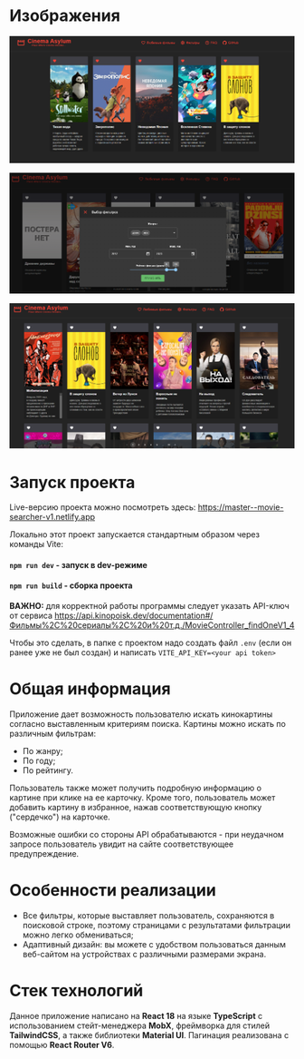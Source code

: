 # Изображения

![alt text](/public/image-2.png)

![alt text](/public/image.png)

![alt text](/public/image-1.png)

# Запуск проекта

Live-версию проекта можно посмотреть здесь: https://master--movie-searcher-v1.netlify.app

Локально этот проект запускается стандартным образом через команды Vite:

#### `npm run dev` - запуск в dev-режиме

#### `npm run build` - сборка проекта

<b>ВАЖНО:</b> для корректной работы программы следует указать API-ключ от сервиса https://api.kinopoisk.dev/documentation#/Фильмы%2C%20сериалы%2C%20и%20т.д./MovieController_findOneV1_4

Чтобы это сделать, в папке с проектом надо создать файл `.env` (если он ранее уже не был создан) и написать
`VITE_API_KEY=<your api token>`

# Общая информация

Приложение дает возможность пользователю искать кинокартины согласно выставленным критериям поиска. Картины можно искать по различным фильтрам:

<ul>
    <li>По жанру;</li>
    <li>По году;</li>
    <li>По рейтингу.</li>
</ul>

Пользователь также может получить подробную информацию о картине при клике на ее карточку. Кроме того, пользователь может добавить картину
в избранное, нажав соответствующую кнопку ("сердечко") на карточке.

Возможные ошибки со стороны API обрабатываются - при неудачном запросе пользователь увидит на сайте соответствующее предупреждение.

# Особенности реализации

<ul>
    <li>
        Все фильтры, которые выставляет пользователь, сохраняются в поисковой строке, поэтому страницами с
        результатами фильтрации можно легко обмениваться;
    </li>
    <li>
      Адаптивный дизайн: вы можете с удобством пользоваться данным
      веб-сайтом на устройствах с различными размерами экрана.
    </li>
</ul>

# Стек технологий

Данное приложение написано на <b>React 18</b> на языке <b>TypeScript</b> с использованием стейт-менеджера
<b>MobX</b>, фреймворка для стилей <b>TailwindCSS</b>, а также библиотеки <b>Material UI</b>. Пагинация
реализована с помощью <b>React Router V6</b>.
